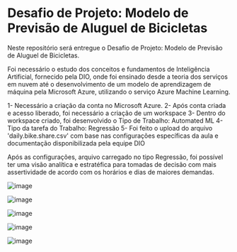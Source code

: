 # Desafio de Projeto: Modelo de Previsão de Aluguel de Bicicletas

Neste repositório será entregue o Desafio de Projeto: Modelo de Previsão de Aluguel de Bicicletas.

Foi necessário o estudo dos conceitos e fundamentos de Inteligência Artificial, fornecido pela DIO, onde foi ensinado desde a teoria dos serviços em nuvem até o desenvolvimento de um modelo de aprendizagem de máquina pela Microsoft Azure, utilizando o serviço Azure Machine Learning. 

1- Necessário a criação da conta no Microsoft Azure. 
2- Após conta criada e acesso liberado, foi necessário a criação de um workspace
3- Dentro do workspace criado, foi desenvolvido o Tipo de Trabalho: Automated ML
4- Tipo da tarefa do Trabalho: Regressão
5- Foi feito o upload do arquivo 'daily.bike.share.csv' com base nas configurações específicas da aula e documentação disponibilizada pela equipe DIO

Após as configurações, arquivo carregado no tipo Regressão, foi possível ter uma visão analítica e estratéfica para tomadas de decisão com mais assertividade de acordo com os horários e dias de maiores demandas. 

![image](https://github.com/user-attachments/assets/000a2c8d-48f1-4618-b90b-71c05d723d7c)


![image](https://github.com/user-attachments/assets/e98b303d-fad8-4048-a2bc-3fa65a262a52)


![image](https://github.com/user-attachments/assets/dbac052a-6e23-4baa-b487-bc633973b314)

![image](https://github.com/user-attachments/assets/4358932f-8891-4d6a-8112-e7f5fa14fb4f)

![image](https://github.com/user-attachments/assets/9b46a7bb-4e57-4a76-9f11-395817fd8766)
